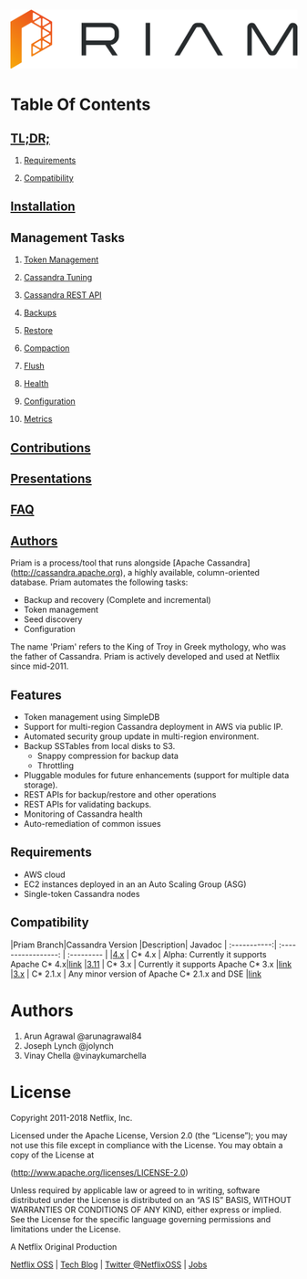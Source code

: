 <h1 align="center">
  <img src="images/priam.png" alt="Priam Logo" />
</h1>

# Table Of Contents

## [TL;DR;](#tldr)

1. [Requirements](#requirements)

1. [Compatibility](#compatibility)

## [Installation](docs/installation.html)

## Management Tasks
1. [Token Management](docs/tokenmanagement.html)

1. [Cassandra Tuning](docs/cassandratuning.html)

1. [Cassandra REST API](docs/cassandrarestapi.html)

1. [Backups](docs/backups.html)

1. [Restore](docs/restore.html)

1. [Compaction](docs/compaction.html)

1. [Flush](docs/flush.html)

1. [Health](docs/health.html)

1. [Configuration](docs/configuration.html)

1. [Metrics](docs/metrics.html)

## [Contributions](docs/contributions.html)

## [Presentations](docs/presentations.html)

## [FAQ](faq/faq.html)

## [Authors](#authors)


Priam is a process/tool that runs alongside [Apache Cassandra]
(http://cassandra.apache.org), a highly available, column-oriented database.
Priam automates the following tasks:

* Backup and recovery (Complete and incremental)
* Token management
* Seed discovery
* Configuration

The name 'Priam' refers to the King of Troy in Greek mythology, who was the
father of Cassandra. Priam is actively developed and used at Netflix since
mid-2011.

## Features

* Token management using SimpleDB
* Support for multi-region Cassandra deployment in AWS via public IP.
* Automated security group update in multi-region environment.
* Backup SSTables from local disks to S3.
  - Snappy compression for backup data
  - Throttling
* Pluggable modules for future enhancements (support for multiple data storage).
* REST APIs for backup/restore and other operations
* REST APIs for validating backups. 
* Monitoring of Cassandra health
* Auto-remediation of common issues

## Requirements

* AWS cloud
* EC2 instances deployed in an an Auto Scaling Group (ASG)
* Single-token Cassandra nodes

## Compatibility

|Priam Branch|Cassandra Version |Description| Javadoc
| :-----------:| :-----------------: | :---------  |
|[4.x](https://github.com/Netflix/Priam/tree/4.x)       | C* 4.x    | Alpha: Currently it supports Apache C* 4.x|[link](https://www.javadoc.io/doc/com.netflix.priam/priam/4.0.0-alpha7)
|[3.11](https://github.com/Netflix/Priam/tree/3.11)     | C* 3.x    | Currently it supports Apache C* 3.x |[link](https://www.javadoc.io/doc/com.netflix.priam/priam/3.11.35)
|[3.x](https://github.com/Netflix/Priam/tree/3.x)       | C* 2.1.x  | Any minor version of Apache C* 2.1.x and DSE |[link](https://www.javadoc.io/doc/com.netflix.priam/priam/3.1.65)

# Authors 
1. Arun Agrawal @arunagrawal84
2. Joseph Lynch @jolynch
3. Vinay Chella @vinaykumarchella

# License
Copyright 2011-2018 Netflix, Inc.

Licensed under the Apache License, Version 2.0 (the “License”); you may not use
this file except in compliance with the License. You may obtain a copy of the
License at

(http://www.apache.org/licenses/LICENSE-2.0)

Unless required by applicable law or agreed to in writing, software distributed
under the License is distributed on an “AS IS” BASIS, WITHOUT WARRANTIES OR
CONDITIONS OF ANY KIND, either express or implied. See the License for the
specific language governing permissions and limitations under the License.

A Netflix Original Production

[Netflix OSS](http://netflix.github.io/#repo) | [Tech Blog](https://medium.com/netflix-techblog) | [Twitter @NetflixOSS](https://twitter.com/NetflixOSS) | [Jobs](https://jobs.netflix.com/)
